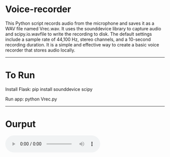 <!DOCTYPE html>
<html lang="en">
<head>
    <meta charset="UTF-8">
    <meta name="viewport" content="width=device-width, initial-scale=1.0">
</head>
<body>
      <h1>Voice-recorder</h1>
      <p>This Python script records audio from the microphone and saves it as a WAV file named Vrec.wav. It uses the sounddevice library to capture audio and scipy.io.wavfile to write the recording to disk. The default settings include a sample rate of 44,100 Hz, stereo channels, and a 10-second recording duration. It is a simple and effective way to create a basic voice recorder that stores audio locally.</p>
<hr>
<h1>To Run</h1>
<p>Install Flask:  pip install sounddevice scipy  </p>
<p>Run app:  python Vrec.py </p>
<hr>
<h1>Ourput</h1>
<audio controls>
    <source src="out.wav" type="audio/mpeg">
    Your browser does not support the audio element.
  </audio>

    
</body>
</html>
